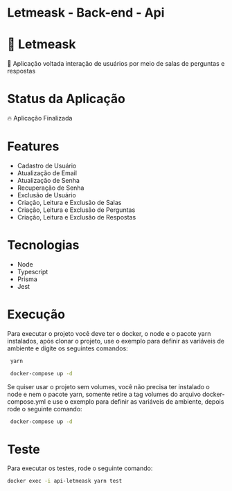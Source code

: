# Letmeask - Back-end - Api

# 🔗 Letmeask
<p>🚀 Aplicação voltada interação de usuários por meio de salas de perguntas e respostas</p>

# Status da Aplicação
<p>🔥 Aplicação Finalizada</p>

# Features
- Cadastro de Usuário
- Atualização de Email
- Atualização de Senha
- Recuperação de Senha
- Exclusão de Usuário
- Criação, Leitura e Exclusão de Salas
- Criação, Leitura e Exclusão de Perguntas
- Criação, Leitura e Exclusão de Respostas

# Tecnologias
- Node
- Typescript
- Prisma
- Jest

# Execução

Para executar o projeto você deve ter o docker, o node e o pacote yarn instalados, após clonar o projeto, use o exemplo para definir as variáveis de ambiente e digite os seguintes comandos:
```sh
 yarn
```
```sh
 docker-compose up -d
```

Se quiser usar o projeto sem volumes, você não precisa ter instalado o node e nem o pacote yarn, somente retire a tag volumes do arquivo docker-compose.yml e use o exemplo para definir as variáveis de ambiente, depois rode o seguinte comando:
```sh
 docker-compose up -d
```
# Teste

Para executar os testes, rode o seguinte comando:
```sh
docker exec -i api-letmeask yarn test
```

